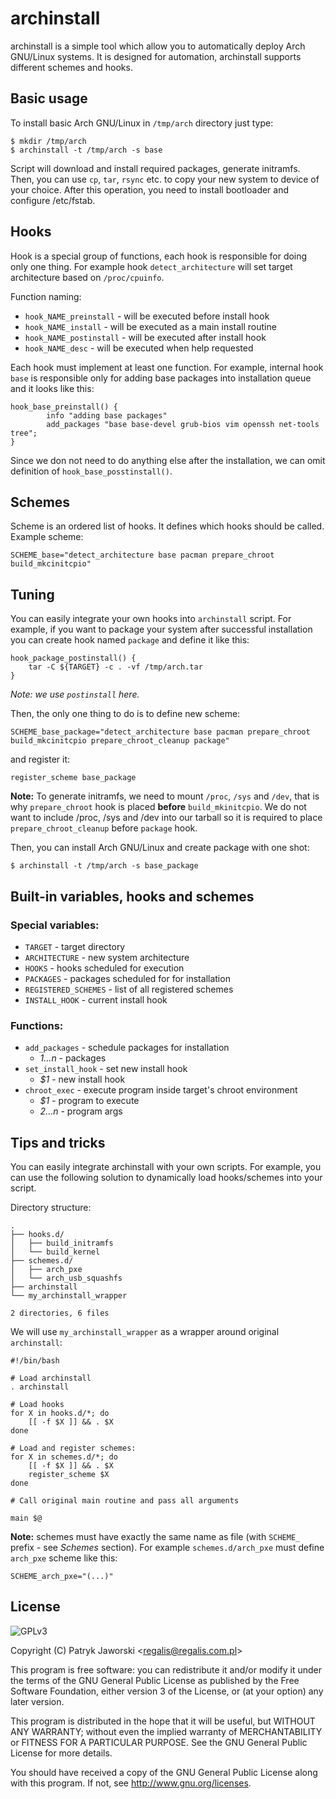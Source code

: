 # archinstall

archinstall is a simple tool which allow you to automatically deploy Arch GNU/Linux systems. It is designed for automation, archinstall supports different schemes and hooks.

## Basic usage

To install basic  Arch GNU/Linux in `/tmp/arch` directory just type:
```shell
$ mkdir /tmp/arch 
$ archinstall -t /tmp/arch -s base
```

Script will download and install required packages, generate initramfs. Then, you can use `cp`, `tar`, `rsync` etc. to copy your new system to device of your choice. After this operation, you need to install bootloader and configure /etc/fstab.

## Hooks

Hook is a special group of functions, each hook is responsible for doing only one thing. For example hook `detect_architecture` will set target architecture based on `/proc/cpuinfo`.

Function naming:

 * `hook_NAME_preinstall` - will be executed before install hook
 * `hook_NAME_install` - will be executed as a main install routine
 * `hook_NAME_postinstall` - will be executed after install hook
 * `hook_NAME_desc` - will be executed when help requested

Each hook must implement at least one function. For example, internal hook `base` is responsible only for adding base packages into installation queue and it looks like this:

```shell
hook_base_preinstall() {
		info "adding base packages"
		add_packages "base base-devel grub-bios vim openssh net-tools tree";
}
```

Since we don not need to do anything else after the installation, we can omit definition of `hook_base_posstinstall()`.

## Schemes

Scheme is an ordered list of hooks. It defines which hooks should be called. Example scheme:

```shell
SCHEME_base="detect_architecture base pacman prepare_chroot build_mkcinitcpio"
```

## Tuning

You can easily integrate your own hooks into `archinstall` script. For example, if you want to package your system after successful installation you can create hook named `package` and define it like this:

```shell
hook_package_postinstall() {
	tar -C ${TARGET} -c . -vf /tmp/arch.tar
}
```

*Note: we use `postinstall` here.*

Then, the only one thing to do is to define new scheme:

```shell
SCHEME_base_package="detect_architecture base pacman prepare_chroot build_mkcinitcpio prepare_chroot_cleanup package"
```

and register it:

```shell
register_scheme base_package
```

**Note:** To generate initramfs, we need to mount `/proc`, `/sys` and `/dev`, that is why `prepare_chroot` hook is placed **before** `build_mkinitcpio`. We do not want to include /proc, /sys and /dev into our tarball so it is required to place `prepare_chroot_cleanup` before `package` hook. 

Then, you can install Arch GNU/Linux and create package with one shot:

```shell
$ archinstall -t /tmp/arch -s base_package
```

## Built-in variables, hooks and schemes

### Special variables:

 * `TARGET` - target directory
 * `ARCHITECTURE` - new system architecture
 * `HOOKS` - hooks scheduled for execution
 * `PACKAGES` - packages scheduled for for installation
 * `REGISTERED_SCHEMES` - list of all registered schemes
 * `INSTALL_HOOK` - current install hook

### Functions:

 * `add_packages` - schedule packages for installation
	* *$1...$n* - packages
 * `set_install_hook` - set new install hook
	* *$1* - new install hook
 * `chroot_exec` - execute program inside target's chroot environment
	* *$1* - program to execute
	* *$2...$n* - program args

## Tips and tricks

You can easily integrate archinstall with your own scripts. For example, you can use the following solution to dynamically load hooks/schemes into your script.

Directory structure:

	.
	├── hooks.d/
	│   ├── build_initramfs
	│   └── build_kernel
	├── schemes.d/
	│   ├── arch_pxe
	│   └── arch_usb_squashfs
	├── archinstall
	└── my_archinstall_wrapper

	2 directories, 6 files

We will use `my_archinstall_wrapper` as a wrapper around original `archinstall`:

```shell
#!/bin/bash

# Load archinstall
. archinstall

# Load hooks
for X in hooks.d/*; do 
	[[ -f $X ]] && . $X
done

# Load and register schemes:
for X in schemes.d/*; do 
	[[ -f $X ]] && . $X
	register_scheme $X
done

# Call original main routine and pass all arguments

main $@

```

**Note:** schemes must have exactly the same name as file (with `SCHEME_` prefix - see *Schemes* section). For example `schemes.d/arch_pxe` must define `arch_pxe` scheme like this:

```shell
SCHEME_arch_pxe="(...)"
```

## License

![GPLv3](http://www.gnu.org/graphics/gplv3-127x51.png)

Copyright (C) Patryk Jaworski \<regalis@regalis.com.pl\>

This program is free software: you can redistribute it and/or modify
it under the terms of the GNU General Public License as published by
the Free Software Foundation, either version 3 of the License, or
(at your option) any later version.

This program is distributed in the hope that it will be useful,
but WITHOUT ANY WARRANTY; without even the implied warranty of
MERCHANTABILITY or FITNESS FOR A PARTICULAR PURPOSE.  See the
GNU General Public License for more details.

You should have received a copy of the GNU General Public License
along with this program.  If not, see http://www.gnu.org/licenses.

